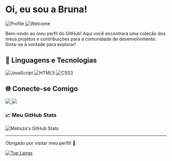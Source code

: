 # Oi, eu sou a Bruna!

![Profile](https://img.shields.io/badge/-Bruna-green?style=for-the-badge)
![Welcome](https://img.shields.io/badge/-Bem%20vindo(a)-blue?style=for-the-badge)



Bem-vindo ao meu perfil do GitHub! Aqui você encontrará uma coleção dos meus projetos e contribuições para a comunidade de desenvolvimento. Sinta-se à vontade para explorar!

## 🚀 Linguagens e Tecnologias

![JavaScript](https://img.shields.io/badge/-JavaScript-F7DF1E?style=flat-square&logo=javascript&logoColor=000000)
![HTML5](https://img.shields.io/badge/-HTML5-E34F26?style=flat-square&logo=html5&logoColor=ffffff)
![CSS3](https://img.shields.io/badge/-CSS3-1572B6?style=flat-square&logo=css3&logoColor=ffffff)

## 🌐 Conecte-se Comigo


<a href="mailto:brunalemes2503@gmail.com">
<img src="https://img.shields.io/badge/Gmail-D14836?style=for-the-badge&logo=gmail&logoColor=white"/>
</a>
<a href="https://br.linkedin.com/in/bruna-lemes-4361791b8">
<img src="https://img.shields.io/badge/LinkedIn-0077B5?style=for-the-badge&logo=linkedin&logoColor=white">
</a>

### 📈 Meu GitHub Stats

![Metisza's GitHub Stats](https://github-readme-stats.vercel.app/api?username=Metisza&show_icons=true&hide_title=true&hide=prs&count_private=true&theme=tokyonight)

---

Obrigado por visitar meu perfil! 🌟

<div style="width: 200px;">
  <a href="https://github.com/Metisza/github-readme-stats">
    <img src="https://github-readme-stats.vercel.app/api/top-langs/?username=Metisza&langs_count=8&theme=dark&card_width=400" alt="Top Langs" />
  </a>
</div>
